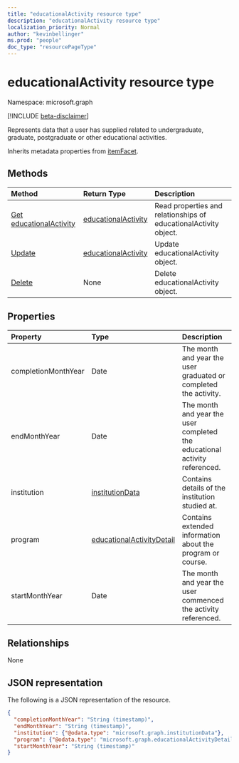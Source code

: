 ```yaml
---
title: "educationalActivity resource type"
description: "educationalActivity resource type"
localization_priority: Normal
author: "kevinbellinger"
ms.prod: "people"
doc_type: "resourcePageType"
---
```


# educationalActivity resource type

Namespace: microsoft.graph

[!INCLUDE [beta-disclaimer](../../includes/beta-disclaimer.md)]

Represents data that a user has supplied related to undergraduate, graduate, postgraduate or other educational activities.

Inherits metadata properties from [itemFacet](itemfacet.md).

## Methods

| Method                                                       | Return Type                                   | Description                                                      |
|:-------------------------------------------------------------|:----------------------------------------------|:-----------------------------------------------------------------|
| [Get educationalActivity](../api/educationalactivity-get.md) | [educationalActivity](educationalactivity.md) | Read properties and relationships of educationalActivity object. |
| [Update](../api/educationalactivity-update.md)               | [educationalActivity](educationalactivity.md) | Update educationalActivity object.                               |
| [Delete](../api/educationalactivity-delete.md)               | None                                          | Delete educationalActivity object.                               |

## Properties

| Property           | Type                                                      | Description                                                                |
|:-------------------|:----------------------------------------------------------|:---------------------------------------------------------------------------|
|completionMonthYear |Date                                                       |The month and year the user graduated or completed the activity.            |
|endMonthYear        |Date                                                       |The month and year the user completed the educational activity referenced.  |
|institution         |[institutionData](institutiondata.md)                      |Contains details of the institution studied at.                             |
|program             |[educationalActivityDetail](educationalactivitydetail.md)  |Contains extended information about the program or course.                  |
|startMonthYear      |Date                                                       |The month and year the user commenced the activity referenced.              |

## Relationships

None

## JSON representation

The following is a JSON representation of the resource.

<!-- {
  "blockType": "resource",
  "optionalProperties": [

  ],
  "@odata.type": "microsoft.graph.educationalActivity",
  "baseType": ""
}-->

```json
{
  "completionMonthYear": "String (timestamp)",
  "endMonthYear": "String (timestamp)",
  "institution": {"@odata.type": "microsoft.graph.institutionData"},
  "program": {"@odata.type": "microsoft.graph.educationalActivityDetail"},
  "startMonthYear": "String (timestamp)"
}
```

<!-- uuid: 16cd6b66-4b1a-43a1-adaf-3a886856ed98
2019-02-04 14:57:30 UTC -->
<!-- {
  "type": "#page.annotation",
  "description": "educationalActivity resource",
  "keywords": "",
  "section": "documentation",
  "tocPath": ""
}-->